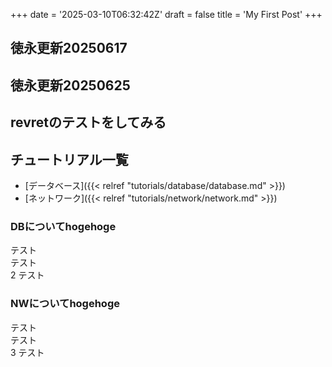 +++
date = '2025-03-10T06:32:42Z'
draft = false
title = 'My First Post'
+++


## 徳永更新20250617

## 徳永更新20250625

## revretのテストをしてみる

## チュートリアル一覧



- [データベース]({{< relref "tutorials/database/database.md" >}})
- [ネットワーク]({{< relref "tutorials/network/network.md" >}})


### DBについてhogehoge
テスト<br>
テスト<br>2
テスト<br>


### NWについてhogehoge
テスト<br>
テスト<br>3
テスト<br>

